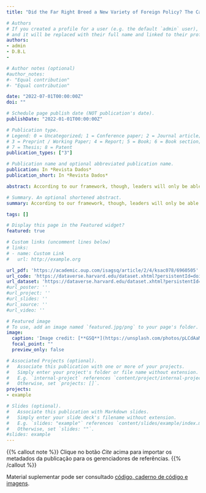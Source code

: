 ```yaml
---
title: "Did the Far Right Breed a New Variety of Foreign Policy? The Case of Bolsonaro's “More-Bark-Than-Bite” Brazil"

# Authors
# If you created a profile for a user (e.g. the default `admin` user), write the username (folder name) here 
# and it will be replaced with their full name and linked to their profile.
authors:
- admin
- D.B.L
- 

# Author notes (optional)
#author_notes:
#- "Equal contribution"
#- "Equal contribution"

date: "2022-07-01T00:00:00Z"
doi: ""

# Schedule page publish date (NOT publication's date).
publishDate: "2022-01-01T00:00:00Z"

# Publication type.
# Legend: 0 = Uncategorized; 1 = Conference paper; 2 = Journal article;
# 3 = Preprint / Working Paper; 4 = Report; 5 = Book; 6 = Book section;
# 7 = Thesis; 8 = Patent
publication_types: ["3"]

# Publication name and optional abbreviated publication name.
publication: In *Revista Dados*
publication_short: In *Revista Dados*

abstract: According to our framework, though, leaders will only be able to pursue sharp foreign policy changes in pluralistic societies if, first, they win internal disputes at policymaking venues. Second, some policies will depend on external support or, at least, the non-imposition of unsurmountable obstacles.

# Summary. An optional shortened abstract.
summary: According to our framework, though, leaders will only be able to pursue sharp foreign policy changes in pluralistic societies if, first, they win internal disputes at policymaking venues. Second, some policies will depend on external support or, at least, the non-imposition of unsurmountable obstacles.

tags: []

# Display this page in the Featured widget?
featured: true

# Custom links (uncomment lines below)
# links:
# - name: Custom Link
#   url: http://example.org

url_pdf: 'https://academic.oup.com/isagsq/article/2/4/ksac078/6960505'
url_code: 'https://dataverse.harvard.edu/dataset.xhtml?persistentId=doi:10.7910/DVN/PHYQ6G'
url_dataset: 'https://dataverse.harvard.edu/dataset.xhtml?persistentId=doi:10.7910/DVN/PHYQ6G'
#url_poster: ''
#url_project: ''
#url_slides: ''
#url_source: ''
#url_video: ''

# Featured image
# To use, add an image named `featured.jpg/png` to your page's folder. 
image:
  caption: 'Image credit: [**GSQ**](https://unsplash.com/photos/pLCdAaMFLTE)'
  focal_point: ""
  preview_only: false

# Associated Projects (optional).
#   Associate this publication with one or more of your projects.
#   Simply enter your project's folder or file name without extension.
#   E.g. `internal-project` references `content/project/internal-project/index.md`.
#   Otherwise, set `projects: []`.
projects:
- example

# Slides (optional).
#   Associate this publication with Markdown slides.
#   Simply enter your slide deck's filename without extension.
#   E.g. `slides: "example"` references `content/slides/example/index.md`.
#   Otherwise, set `slides: ""`.
#slides: example
---
```


{{% callout note %}}
Clique no botão *Cite* acima para importar os metadados da publicação para os gerenciadores de referências.
{{% /callout %}}

Material suplementar pode ser consultado [código, caderno de código e imagens](https://academic.oup.com/isagsq/article/2/4/ksac078/6960505).
